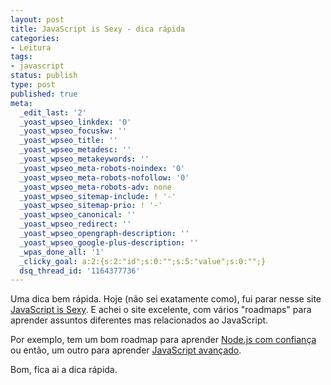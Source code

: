 ```yaml
---
layout: post
title: JavaScript is Sexy - dica rápida
categories:
- Leitura
tags:
- javascript
status: publish
type: post
published: true
meta:
  _edit_last: '2'
  _yoast_wpseo_linkdex: '0'
  _yoast_wpseo_focuskw: ''
  _yoast_wpseo_title: ''
  _yoast_wpseo_metadesc: ''
  _yoast_wpseo_metakeywords: ''
  _yoast_wpseo_meta-robots-noindex: '0'
  _yoast_wpseo_meta-robots-nofollow: '0'
  _yoast_wpseo_meta-robots-adv: none
  _yoast_wpseo_sitemap-include: ! '-'
  _yoast_wpseo_sitemap-prio: ! '-'
  _yoast_wpseo_canonical: ''
  _yoast_wpseo_redirect: ''
  _yoast_wpseo_opengraph-description: ''
  _yoast_wpseo_google-plus-description: ''
  _wpas_done_all: '1'
  _clicky_goal: a:2:{s:2:"id";s:0:"";s:5:"value";s:0:"";}
  dsq_thread_id: '1164377736'
---
```

Uma dica bem rápida. Hoje (não sei exatamente como), fui parar nesse site <a href="http://javascriptissexy.com/" target="_blank">JavaScript is Sexy</a>. E achei o site excelente, com vários "roadmaps" para aprender assuntos diferentes mas relacionados ao JavaScript.

Por exemplo, tem um bom roadmap para aprender <a href="http://javascriptissexy.com/learn-node-js-completely-and-with-confidence/" target="_blank">Node.js com confiança</a> ou então, um outro para aprender <a href="http://javascriptissexy.com/learn-intermediate-and-advanced-javascript/" target="_blank">JavaScript avançado</a>.

Bom, fica ai a dica rápida.
